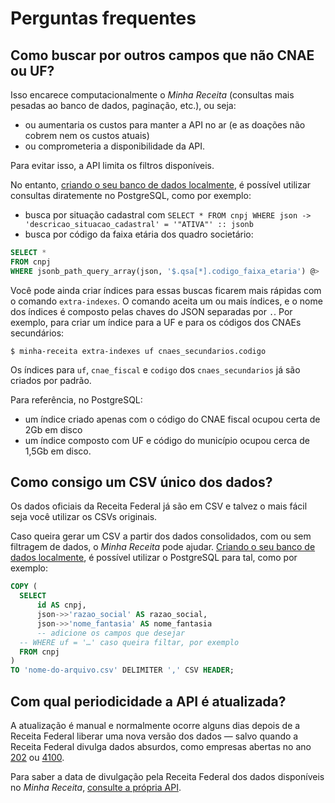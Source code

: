 # Perguntas frequentes

## Como buscar por outros campos que não CNAE ou UF?

Isso encarece computacionalmente o _Minha Receita_ (consultas mais pesadas ao banco de dados, paginação, etc.), ou seja:

* ou aumentaria os custos para manter a API no ar (e as doações não cobrem nem os custos atuais)
* ou comprometeria a disponibilidade da API.

Para evitar isso, a API limita os filtros disponíveis.

No entanto, [criando o seu banco de dados localmente](servidor.md), é possível utilizar consultas diratemente no PostgreSQL, como por exemplo:

* busca por situação cadastral com `SELECT * FROM cnpj WHERE json -> 'descricao_situacao_cadastral' = '"ATIVA"' :: jsonb`
* busca por código da faixa etária dos quadro societário:

```sql
SELECT *
FROM cnpj
WHERE jsonb_path_query_array(json, '$.qsa[*].codigo_faixa_etaria') @> '[5]'
```

Você pode ainda criar índices para essas buscas ficarem mais rápidas com o comando `extra-indexes`. O comando aceita um ou mais índices, e o nome dos índices é composto pelas chaves do JSON separadas por `.`. Por exemplo, para criar um índice para a UF e para os códigos dos CNAEs secundários:

```console
$ minha-receita extra-indexes uf cnaes_secundarios.codigo
```

Os índices para `uf`, `cnae_fiscal` e `codigo` dos `cnaes_secundarios` já são criados por padrão.

Para referência, no PostgreSQL:

* um índice criado apenas com o código do CNAE fiscal ocupou certa de 2Gb em disco
* um índice composto com UF e código do município ocupou cerca de 1,5Gb em disco.

## Como consigo um CSV único dos dados?

Os dados oficiais da Receita Federal já são em CSV e talvez o mais fácil seja você utilizar os CSVs originais.

Caso queira gerar um CSV a partir dos dados consolidados, com ou sem filtragem de dados, o _Minha Receita_ pode ajudar. [Criando o seu banco de dados localmente](servidor.md), é possível utilizar o PostgreSQL para tal, como por exemplo:

```sql
COPY (
  SELECT
      id AS cnpj,
      json->>'razao_social' AS razao_social,
      json->>'nome_fantasia' AS nome_fantasia
      -- adicione os campos que desejar
  -- WHERE uf = '…' caso queira filtar, por exemplo
  FROM cnpj
)
TO 'nome-do-arquivo.csv' DELIMITER ',' CSV HEADER;
```

## Com qual periodicidade a API é atualizada?

A atualização é manual e normalmente ocorre alguns dias depois de a Receita Federal liberar uma nova versão dos dados — salvo quando a Receita Federal divulga dados absurdos, como empresas abertas no ano [202](https://twitter.com/cuducos/status/1646684441979281410) ou [4100](https://twitter.com/cuducos/status/1479078346248097793).

Para saber a data de divulgação pela Receita Federal dos dados disponíveis no _Minha Receita_, [consulte a própria API](como-usar.md#endpoints-auxiliares).
